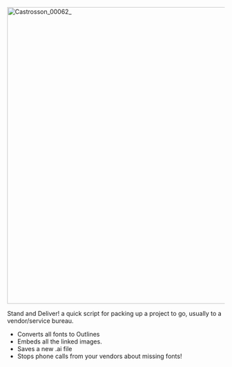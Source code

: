 
<img width="1362" height="688" alt="Castrosson_00062_" src="https://github.com/user-attachments/assets/0246dc4e-059c-45d2-ba72-4b473c2763c9" />

Stand and Deliver!
a quick script for packing up a project to go, usually to a vendor/service bureau.
- Converts all fonts to Outlines
- Embeds all the linked images.
- Saves a new .ai file
- Stops phone calls from your vendors about missing fonts!
